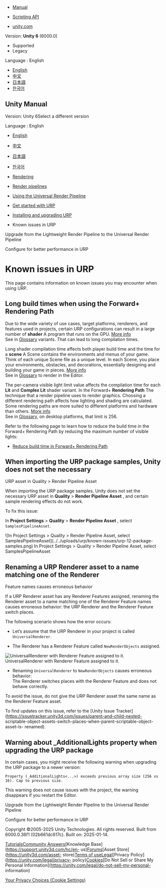 [](https://docs.unity3d.com)

  * [Manual](../Manual/index.html)
  * [Scripting API](../ScriptReference/index.html)

  * [unity.com](https://unity.com/)

Version: **Unity 6** (6000.0)

  * Supported
  * Legacy

Language : English

  * [English](/Manual/urp/known-issues.html)
  * [中文](/cn/current/Manual/urp/known-issues.html)
  * [日本語](/ja/current/Manual/urp/known-issues.html)
  * [한국어](/kr/current/Manual/urp/known-issues.html)

[](https://docs.unity3d.com)

## Unity Manual

Version: Unity 6Select a different version

Language : English

  * [English](/Manual/urp/known-issues.html)
  * [中文](/cn/current/Manual/urp/known-issues.html)
  * [日本語](/ja/current/Manual/urp/known-issues.html)
  * [한국어](/kr/current/Manual/urp/known-issues.html)

  * [Rendering](../rendering-and-post-processing.html)
  * [Render pipelines](../render-pipelines.html)
  * [Using the Universal Render Pipeline](../universal-render-pipeline.html)
  * [Get started with URP](../urp/introduction-landing.html)
  * [Installing and upgrading URP](../urp/InstallingAndConfiguringURP.html)
  * Known issues in URP

[](../urp/upgrade-lwrp-to-urp.html)

Upgrade from the Lightweight Render Pipeline to the Universal Render Pipeline

[](../urp/configure-for-better-performance.html)

Configure for better performance in URP

# Known issues in URP

This page contains information on known issues you may encounter when using
URP.

## Long build times when using the Forward+ Rendering Path

Due to the wide variety of use cases, target platforms, renderers, and
features used in projects, certain URP configurations can result in a large
number of **shader** A program that runs on the GPU. [More
info](../Shaders.html)  
See in [Glossary](../Glossary.html#Shader) variants. That can lead to long
compilation times.

Long shader compilation time affects both player build time and the time for a
**scene** A Scene contains the environments and menus of your game. Think of
each unique Scene file as a unique level. In each Scene, you place your
environments, obstacles, and decorations, essentially designing and building
your game in pieces. [More info](../CreatingScenes.html)  
See in [Glossary](../Glossary.html#Scene) to render in the Editor.

The per-camera visible light limit value affects the compilation time for each
**Lit** and **Complex Lit** shader variant. In the Forward+ **Rendering Path**
The technique that a render pipeline uses to render graphics. Choosing a
different rendering path affects how lighting and shading are calculated. Some
rendering paths are more suited to different platforms and hardware than
others. [More info](../RenderingPaths.html)  
See in [Glossary](../Glossary.html#RenderingPath), on desktop platforms, that
limit is 256.

Refer to the following page to learn how to reduce the build time in the
Forward+ Rendering Path by reducing the maximum number of visible lights:

  * [Reduce build time in Forward+ Rendering Path](rendering/forward-plus-rendering-path-limitations.html)

## When importing the URP package samples, Unity does not set the necessary
URP asset in Quality > Render Pipeline Asset

When importing the URP package samples, Unity does not set the necessary URP
asset in **Quality** > **Render Pipeline Asset** , and certain sample
rendering effects do not work.

To fix this issue:

In **Project Settings** > **Quality** > **Render Pipeline Asset** , select
`SamplesPipelineAsset`.

![In Project Settings > Quality > Render Pipeline Asset, select
SamplesPipelineAsset](../../uploads/urp/known-issues/urp-12-package-
samples.png) In Project Settings > Quality > Render Pipeline Asset, select
SamplesPipelineAsset

## Renaming a URP Renderer asset to a name matching one of the Renderer
Feature names causes erroneous behavior

If a URP Renderer asset has any Renderer Features assigned, renaming the
Renderer asset to a name matching one of the Renderer Feature names causes
erroneous behavior: the URP Renderer and the Renderer Feature switch places.

The following scenario shows how the error occurs:

  * Let’s assume that the URP Renderer in your project is called `UniversalRenderer`.

  * The Renderer has a Renderer Feature called `NewRenderObjects` assigned.

![UniversalRenderer with Renderer Feature assigned to
it.](../../uploads/urp/known-issues/urp-10-renaming-renderer.png)
UniversalRenderer with Renderer Feature assigned to it.

  * Renaming `UniversalRenderer` to `NewRenderObjects` causes erroneous behavior:  
The Renderer switches places with the Renderer Feature and does not behave
correctly.

To avoid the issue, do not give the URP Renderer asset the same name as the
Renderer Feature asset.

To find updates on this issue, refer to the [Unity Issue
Tracker](https://issuetracker.unity3d.com/issues/parent-and-child-nested-
scriptable-object-assets-switch-places-when-parent-scriptable-object-asset-is-
renamed).

## Warning about _AdditionalLights property when upgrading the URP package

In certain cases, you might receive the following warning when upgrading the
URP package to a newer version:

    
    
    Property (_AdditionalLights<...>) exceeds previous array size (256 vs 16). Cap to previous size.
    

This warning does not cause issues with the project, the warning disappears if
you restart the Editor.

[](../urp/upgrade-lwrp-to-urp.html)

Upgrade from the Lightweight Render Pipeline to the Universal Render Pipeline

[](../urp/configure-for-better-performance.html)

Configure for better performance in URP

Copyright ©2005-2025 Unity Technologies. All rights reserved. Built from
6000.0.36f1 (02b661dc617c). Built on: 2025-01-14.

[Tutorials](https://learn.unity.com/)[Community
Answers](https://answers.unity3d.com)[Knowledge
Base](https://support.unity3d.com/hc/en-
us)[Forums](https://forum.unity3d.com)[Asset Store](https://unity3d.com/asset-
store)[Terms of
use](https://docs.unity3d.com/Manual/TermsOfUse.html)[Legal](https://unity.com/legal)[Privacy
Policy](https://unity.com/legal/privacy-
policy)[Cookies](https://unity.com/legal/cookie-policy)[Do Not Sell or Share
My Personal Information](https://unity.com/legal/do-not-sell-my-personal-
information)

[Your Privacy Choices (Cookie Settings)](javascript:void\(0\);)

